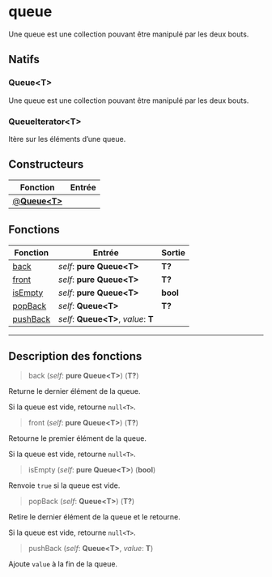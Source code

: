 # queue

Une queue est une collection pouvant être manipulé par les deux bouts.
## Natifs
### Queue\<T>
Une queue est une collection pouvant être manipulé par les deux bouts.
### QueueIterator\<T>
Itère sur les éléments d’une queue.
## Constructeurs
|Fonction|Entrée|
|-|-|
|[@**Queue\<T>**](#ctor_0)||
## Fonctions
|Fonction|Entrée|Sortie|
|-|-|-|
|[back](#func_0)|*self*: **pure Queue\<T>**|**T?**|
|[front](#func_1)|*self*: **pure Queue\<T>**|**T?**|
|[isEmpty](#func_2)|*self*: **pure Queue\<T>**|**bool**|
|[popBack](#func_3)|*self*: **Queue\<T>**|**T?**|
|[pushBack](#func_4)|*self*: **Queue\<T>**, *value*: **T**||


***
## Description des fonctions

<a id="func_0"></a>
> back (*self*: **pure Queue\<T>**) (**T?**)

Returne le dernier élément de la queue.

Si la queue est vide, retourne `null<T>`.

<a id="func_1"></a>
> front (*self*: **pure Queue\<T>**) (**T?**)

Retourne le premier élément de la queue.

Si la queue est vide, retourne `null<T>`.

<a id="func_2"></a>
> isEmpty (*self*: **pure Queue\<T>**) (**bool**)

Renvoie `true` si la queue est vide.

<a id="func_3"></a>
> popBack (*self*: **Queue\<T>**) (**T?**)

Retire le dernier élément de la queue et le retourne.

Si la queue est vide, retourne `null<T>`.

<a id="func_4"></a>
> pushBack (*self*: **Queue\<T>**, *value*: **T**)

Ajoute `value` à la fin de la queue.

